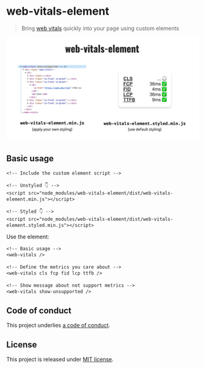 # web-vitals-element

> Bring [web vitals](https://github.com/GoogleChrome/web-vitals) quickly into your page using custom elements

![web-vitals-element in styled and unstyled version](./screenshot.png)

## Basic usage

```
<!-- Include the custom element script -->

<!-- Unstyled 👇 -->
<script src="node_modules/web-vitals-element/dist/web-vitals-element.min.js"></script>

<!-- Styled 👇 -->
<script src="node_modules/web-vitals-element/dist/web-vitals-element.styled.min.js"></script>
```

Use the element:

```
<!-- Basic usage -->
<web-vitals />

<!-- Define the metrics you care about -->
<web-vitals cls fcp fid lcp ttfb />

<!-- Show message about not support metrics -->
<web-vitals show-unsupported />
```

## Code of conduct

This project underlies [a code of conduct](./CODE-OF-CONDUCT.md).

## License

This project is released under [MIT license](./LICENSE).
